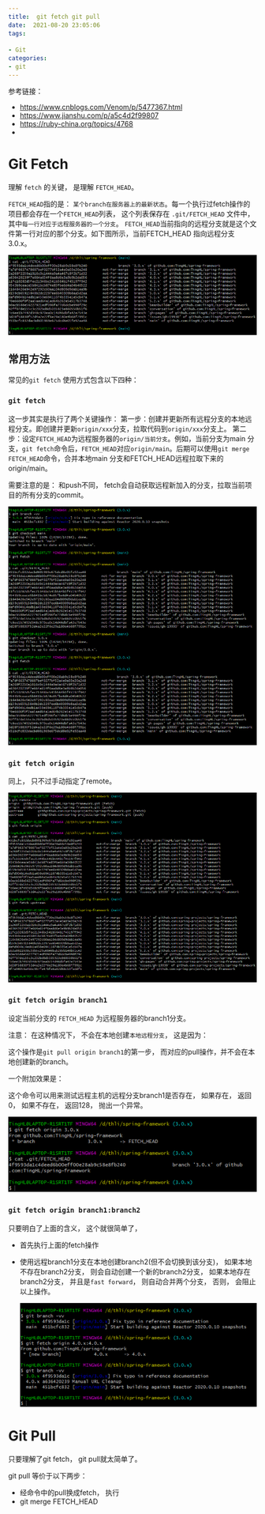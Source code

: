 ```yaml
---
title:  git fetch git pull 
date:  2021-08-20 23:05:06
tags: 

- Git 
categories: 
- git 
---
```


参考链接：

- https://www.cnblogs.com/Venom/p/5477367.html
- https://www.jianshu.com/p/a5c4d2f99807
- https://ruby-china.org/topics/4768
- 

# Git Fetch

理解 `fetch` 的关键， 是理解 `FETCH_HEAD`。

`FETCH_HEAD`指的是： `某个branch在服务器上的最新状态`。每一个执行过fetch操作的项目都会存在一个`FETCH_HEAD`列表， 
这个列表保存在 `.git/FETCH_HEAD` 文件中， 其中`每一行对应于远程服务器的一个分支`。
`FETCH_HEAD`当前指向的远程分支就是这个文件第一行对应的那个分支。如下图所示，当前FETCH_HEAD 指向远程分支 3.0.x。

![image-20210822110945856](git-fetch-git-pull/image-20210822110945856.png)

## 常用方法

常见的`git fetch` 使用方式包含以下四种：

### **`git fetch`**

这一步其实是执行了两个关键操作：
第一步：创建并更新所有远程分支的本地远程分支。即创建并更新`origin/xxx`分支，拉取代码到`origin/xxx`分支上。
第二步：设定`FETCH_HEAD`为远程服务器的`origin/当前分支`。例如，当前分支为main 分支，`git fetch`命令后，`FETCH_HEAD`对应`origin/main`。后期可以使用`git merge FETCH_HEAD`命令，合并本地main 分支和FETCH_HEAD远程拉取下来的origin/main。

需要注意的是： 和push不同， fetch会自动获取远程新加入的分支，拉取当前项目的所有分支的commit。

![image-20210822103443321](git-fetch-git-pull/image-20210822103443321.png)

### **`git fetch origin`**

同上， 只不过手动指定了remote。

![image-20210822111609139](git-fetch-git-pull/image-20210822111609139.png)

### **`git fetch origin branch1`**

设定当前分支的 `FETCH_HEAD` 为远程服务器的branch1分支。

注意： 在这种情况下， 不会在本地创建`本地远程分支`， 这是因为：

这个操作是`git pull origin branch1`的第一步， 而对应的pull操作，并不会在本地创建新的branch。

一个附加效果是：

这个命令可以用来测试远程主机的远程分支branch1是否存在， 如果存在， 返回0， 如果不存在， 返回128， 抛出一个异常。

![image-20210822104901851](git-fetch-git-pull/image-20210822104901851.png)

### **`git fetch origin branch1:branch2`**

只要明白了上面的含义， 这个就很简单了，

- 首先执行上面的fetch操作

- 使用远程branch1分支在本地创建branch2(但不会切换到该分支)， 
  如果本地不存在branch2分支， 则会自动创建一个新的branch2分支， 
  如果本地存在branch2分支， 并且是`fast forward`， 则自动合并两个分支， 否则， 会阻止以上操作。
  
  ![image-20210822105955364](git-fetch-git-pull/image-20210822105955364.png)
  
  

# Git Pull

只要理解了git fetch， git pull就太简单了。

git pull 等价于以下两步：

- 经命令中的pull换成fetch， 执行
- git merge FETCH_HEAD
